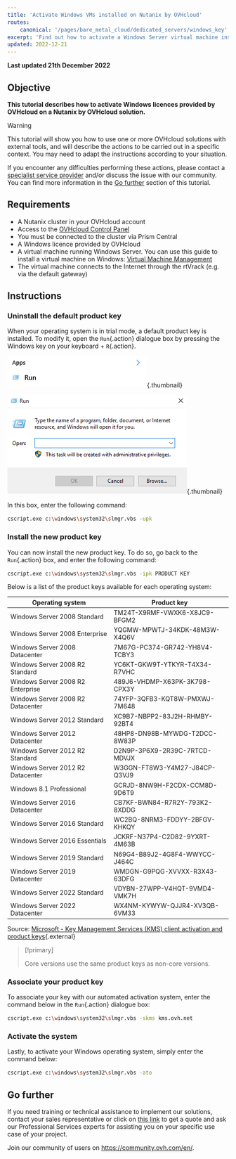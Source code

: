 ```yaml
---
title: 'Activate Windows VMs installed on Nutanix by OVHcloud'
routes:
    canonical: '/pages/bare_metal_cloud/dedicated_servers/windows_key'
excerpt: 'Find out how to activate a Windows Server virtual machine installed on a Nutanix by OVHcloud solution with an OVHcloud SPLA licence'
updated: 2022-12-21
---
```


**Last updated 21th December 2022**

## Objective

**This tutorial describes how to activate Windows licences provided by OVHcloud on a Nutanix by OVHcloud solution.**

> [!warning]
> This tutorial will show you how to use one or more OVHcloud solutions with external tools, and will describe the actions to be carried out in a specific context. You may need to adapt the instructions according to your situation.
>
> If you encounter any difficulties performing these actions, please contact a [specialist service provider](https://partner.ovhcloud.com/en/directory/) and/or discuss the issue with our community. You can find more information in the [Go further](#gofurther) section of this tutorial.
>

## Requirements

- A Nutanix cluster in your OVHcloud account
- Access to the [OVHcloud Control Panel](https://ca.ovh.com/auth/?action=gotomanager&from=https://www.ovh.com/world/&ovhSubsidiary=we)
- You must be connected to the cluster via Prism Central
- A Windows licence provided by OVHcloud
- A virtual machine running Windows Server. You can use this guide to install a virtual machine on Windows: [Virtual Machine Management](/pages/hosted_private_cloud/nutanix_on_ovhcloud/06-virtual-machine-management)
- The virtual machine connects to the Internet through the rtVrack (e.g. via the default gateway)

## Instructions

### Uninstall the default product key

When your operating system is in trial mode, a default product key is installed. To modify it, open the `Run`{.action} dialogue box by pressing the Windows key on your keyboard + `R`{.action}.

![Activate run tools](images/01-run01.png){.thumbnail}

![Run](images/01-run02.png){.thumbnail}

In this box, enter the following command:

```bash
cscript.exe c:\windows\system32\slmgr.vbs -upk
```

### Install the new product key

You can now install the new product key. To do so, go back to the `Run`{.action} box, and enter the following command:

```bash
cscript.exe c:\windows\system32\slmgr.vbs -ipk PRODUCT KEY
```

Below is a list of the product keys available for each operating system:

|Operating system|Product key|
|---|---|
|Windows Server 2008 Standard|TM24T-X9RMF-VWXK6-X8JC9-BFGM2|
|Windows Server 2008 Enterprise|YQGMW-MPWTJ-34KDK-48M3W-X4Q6V|
|Windows Server 2008 Datacenter|7M67G-PC374-GR742-YH8V4-TCBY3|
|Windows Server 2008 R2 Standard|YC6KT-GKW9T-YTKYR-T4X34-R7VHC|
|Windows Server 2008 R2 Enterprise|489J6-VHDMP-X63PK-3K798-CPX3Y|
|Windows Server 2008 R2 Datacenter|74YFP-3QFB3-KQT8W-PMXWJ-7M648|
|Windows Server 2012 Standard|XC9B7-NBPP2-83J2H-RHMBY-92BT4|
|Windows Server 2012 Datacenter|48HP8-DN98B-MYWDG-T2DCC-8W83P|
|Windows Server 2012 R2 Standard|D2N9P-3P6X9-2R39C-7RTCD-MDVJX|
|Windows Server 2012 R2 Datacenter|W3GGN-FT8W3-Y4M27-J84CP-Q3VJ9|
|Windows 8.1 Professional|GCRJD-8NW9H-F2CDX-CCM8D-9D6T9|
|Windows Server 2016 Datacenter|CB7KF-BWN84-R7R2Y-793K2-8XDDG|
|Windows Server 2016 Standard|WC2BQ-8NRM3-FDDYY-2BFGV-KHKQY|
|Windows Server 2016 Essentials|JCKRF-N37P4-C2D82-9YXRT-4M63B|
|Windows Server 2019 Standard|N69G4-B89J2-4G8F4-WWYCC-J464C|
|Windows Server 2019 Datacenter|WMDGN-G9PQG-XVVXX-R3X43-63DFG|
|Windows Server 2022 Standard|VDYBN-27WPP-V4HQT-9VMD4-VMK7H|
|Windows Server 2022 Datacenter|WX4NM-KYWYW-QJJR4-XV3QB-6VM33|

Source: [Microsoft - Key Management Services (KMS) client activation and product keys](https://docs.microsoft.com/en-gb/windows-server/get-started/kmsclientkeys){.external}

> [!primary]
>
> Core versions use the same product keys as non-core versions.
>

### Associate your product key

To associate your key with our automated activation system, enter the command below in the `Run`{.action} dialogue box:

```bash
cscript.exe c:\windows\system32\slmgr.vbs -skms kms.ovh.net
```

### Activate the system

Lastly, to activate your Windows operating system, simply enter the command below:

```bash
cscript.exe c:\windows\system32\slmgr.vbs -ato
```

## Go further

If you need training or technical assistance to implement our solutions, contact your sales representative or click on [this link](https://www.ovhcloud.com/en/professional-services/) to get a quote and ask our Professional Services experts for assisting you on your specific use case of your project.

Join our community of users on <https://community.ovh.com/en/>.
